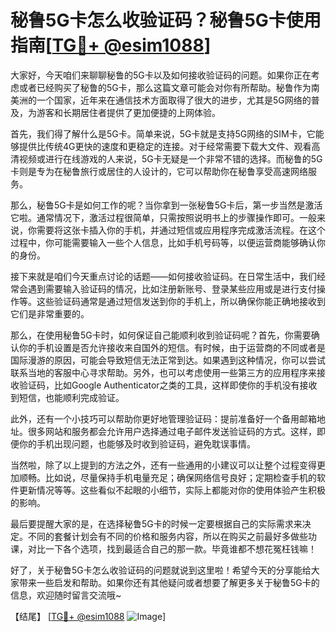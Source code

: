 # 秘鲁5G卡怎么收验证码？秘鲁5G卡使用指南[[TG💪+ @esim1088](https://t.me/s/esim1088)]

大家好，今天咱们来聊聊秘鲁的5G卡以及如何接收验证码的问题。如果你正在考虑或者已经购买了秘鲁的5G卡，那么这篇文章可能会对你有所帮助。秘鲁作为南美洲的一个国家，近年来在通信技术方面取得了很大的进步，尤其是5G网络的普及，为游客和长期居住者提供了更加便捷的上网体验。

首先，我们得了解什么是5G卡。简单来说，5G卡就是支持5G网络的SIM卡，它能够提供比传统4G更快的速度和更稳定的连接。对于经常需要下载大文件、观看高清视频或进行在线游戏的人来说，5G卡无疑是一个非常不错的选择。而秘鲁的5G卡则是专为在秘鲁旅行或居住的人设计的，它可以帮助你在秘鲁享受高速网络服务。

那么，秘鲁5G卡是如何工作的呢？当你拿到一张秘鲁5G卡后，第一步当然是激活它啦。通常情况下，激活过程很简单，只需按照说明书上的步骤操作即可。一般来说，你需要将这张卡插入你的手机，并通过短信或应用程序完成激活流程。在这个过程中，你可能需要输入一些个人信息，比如手机号码等，以便运营商能够确认你的身份。

接下来就是咱们今天重点讨论的话题——如何接收验证码。在日常生活中，我们经常会遇到需要输入验证码的情况，比如注册新账号、登录某些应用或是进行支付操作等。这些验证码通常是通过短信发送到你的手机上，所以确保你能正确地接收到它们是非常重要的。

那么，在使用秘鲁5G卡时，如何保证自己能顺利收到验证码呢？首先，你需要确认你的手机设置是否允许接收来自国外的短信。有时候，由于运营商的不同或者是国际漫游的原因，可能会导致短信无法正常到达。如果遇到这种情况，你可以尝试联系当地的客服中心寻求帮助。另外，也可以考虑使用一些第三方的应用程序来接收验证码，比如Google Authenticator之类的工具，这样即使你的手机没有接收到短信，也能顺利完成验证。

此外，还有一个小技巧可以帮助你更好地管理验证码：提前准备好一个备用邮箱地址。很多网站和服务都会允许用户选择通过电子邮件发送验证码的方式。这样，即便你的手机出现问题，也能够及时收到验证码，避免耽误事情。

当然啦，除了以上提到的方法之外，还有一些通用的小建议可以让整个过程变得更加顺畅。比如说，尽量保持手机电量充足；确保网络信号良好；定期检查手机的软件更新情况等等。这些看似不起眼的小细节，实际上都能对你的使用体验产生积极的影响。

最后要提醒大家的是，在选择秘鲁5G卡的时候一定要根据自己的实际需求来决定。不同的套餐计划会有不同的价格和服务内容，所以在购买之前最好多做些功课，对比一下各个选项，找到最适合自己的那一款。毕竟谁都不想花冤枉钱嘛！

好了，关于秘鲁5G卡怎么收验证码的问题就说到这里啦！希望今天的分享能给大家带来一些启发和帮助。如果你还有其他疑问或者想要了解更多关于秘鲁5G卡的信息，欢迎随时留言交流哦~ 

【结尾】
[[TG💪+ @esim1088](https://t.me/s/esim1088) ![Image](https://i.postimg.cc/4NQfJmqS/Snipaste-2025-05-13-00-14-12.png)]